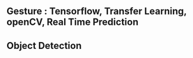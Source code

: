 ## **Gesture** : **Tensorflow, Transfer Learning, openCV, Real Time Prediction** 
## **Object Detection**
